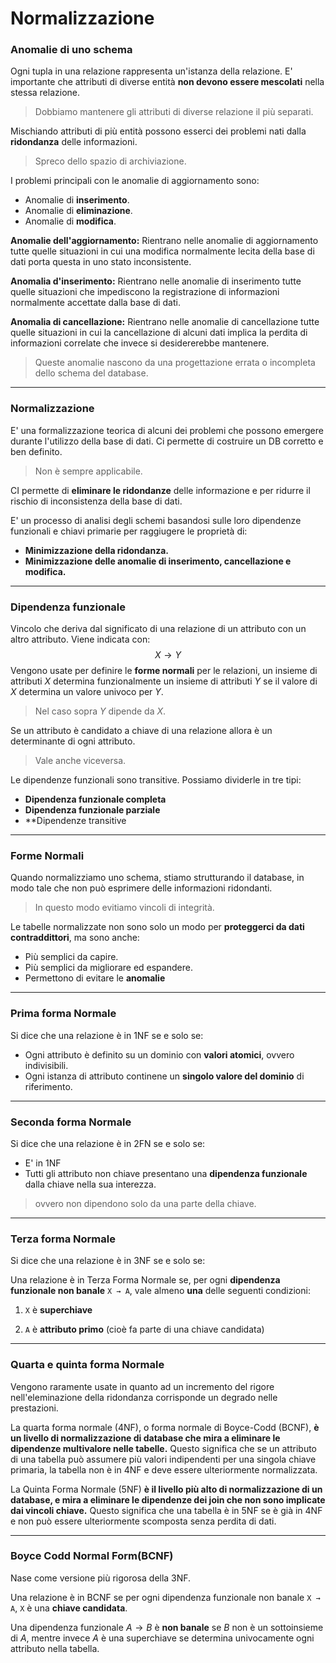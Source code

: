 # Normalizzazione

### Anomalie di uno schema

Ogni tupla in una relazione rappresenta un'istanza della relazione. E' importante che attributi di diverse entità **non devono essere mescolati** nella stessa relazione.

> Dobbiamo mantenere gli attributi di diverse relazione il più separati.

Mischiando attributi di più entità possono esserci dei problemi nati dalla **ridondanza** delle informazioni.

> Spreco dello spazio di archiviazione.

I problemi principali con le anomalie di aggiornamento sono:

- Anomalie di **inserimento**.
- Anomalie di **eliminazione**.
- Anomalie di **modifica**.

**Anomalie dell'aggiornamento:**
	Rientrano nelle anomalie di aggiornamento tutte quelle situazioni in cui una modifica normalmente lecita della base di dati porta questa in uno stato inconsistente.

**Anomalia d'inserimento:** 
	Rientrano nelle anomalie di inserimento tutte quelle situazioni che impediscono la registrazione di informazioni normalmente accettate dalla base di dati.

**Anomalia di cancellazione:**
	Rientrano nelle anomalie di cancellazione tutte quelle situazioni in cui la cancellazione di alcuni dati implica la perdita di informazioni correlate che invece si desidererebbe mantenere.

> Queste anomalie nascono da una progettazione errata o incompleta dello schema del database.

---
### Normalizzazione

E' una formalizzazione teorica di alcuni dei problemi che possono emergere durante l'utilizzo della base di dati. Ci permette di costruire un DB corretto e ben definito. 

> Non è sempre applicabile.

CI permette di **eliminare le ridondanze** delle informazione e per ridurre il rischio di inconsistenza della base di dati.

E' un processo di analisi degli schemi basandosi sulle loro dipendenze funzionali e chiavi primarie per raggiugere le proprietà di:

- **Minimizzazione della ridondanza.**
- **Minimizzazione delle anomalie di inserimento, cancellazione e modifica.**

---
### Dipendenza funzionale

Vincolo che deriva dal significato di una relazione di un attributo con un altro attributo.  Viene indicata con: $$X\to Y$$
Vengono usate per definire le **forme normali** per le relazioni, un insieme di attributi $X$ determina funzionalmente un insieme di attributi $Y$ se il valore di $X$ determina un valore univoco per $Y$.

> Nel caso sopra $Y$ dipende da $X$.

Se un attributo è candidato a chiave di una relazione allora è un determinante di ogni attributo.

> Vale anche viceversa.

Le dipendenze funzionali sono transitive. Possiamo dividerle in tre tipi:

- **Dipendenza funzionale completa**
- **Dipendenza funzionale parziale**
- **Dipendenze transitive

---
### Forme Normali 

Quando normalizziamo uno schema, stiamo strutturando il database, in modo tale che non può esprimere delle informazioni ridondanti.

> In questo modo evitiamo vincoli di integrità.

Le tabelle normalizzate non sono solo un modo per **proteggerci da dati contraddittori**, ma sono anche:

- Più semplici da capire.
- Più semplici da migliorare ed espandere.
- Permettono di evitare le **anomalie**

---
### Prima forma Normale

Si dice che una relazione è in 1NF se e solo se:

- Ogni attributo è definito su un dominio con **valori atomici**, ovvero indivisibili.
- Ogni istanza di attributo continene un **singolo valore del dominio** di riferimento.

---
### Seconda forma Normale

Si dice che una relazione è in 2FN se e solo se:

- E' in 1NF
- Tutti gli attributo non chiave presentano una **dipendenza funzionale** dalla chiave nella sua interezza.

> ovvero non dipendono solo da una parte della chiave.

---
### Terza forma Normale

Si dice che una relazione è in 3NF se e solo se:

Una relazione è in Terza Forma Normale se, per ogni **dipendenza funzionale non banale** `X → A`, vale almeno **una** delle seguenti condizioni:

 1. `X` è **superchiave**
     
 2. `A` è **attributo primo** (cioè fa parte di una chiave candidata)

---
### Quarta e quinta forma Normale

Vengono raramente usate in quanto ad un incremento del rigore nell'eleminazione della ridondanza corrisponde un degrado nelle prestazioni.

La quarta forma normale (4NF), o forma normale di Boyce-Codd (BCNF), **è un livello di normalizzazione di database che mira a eliminare le dipendenze multivalore nelle tabelle.** Questo significa che se un attributo di una tabella può assumere più valori indipendenti per una singola chiave primaria, la tabella non è in 4NF e deve essere ulteriormente normalizzata.

La Quinta Forma Normale (5NF) **è il livello più alto di normalizzazione di un database, e mira a eliminare le dipendenze dei join che non sono implicate dai vincoli chiave.** Questo significa che una tabella è in 5NF se è già in 4NF e non può essere ulteriormente scomposta senza perdita di dati.

---
### Boyce Codd Normal Form(BCNF)

Nase come versione più rigorosa della 3NF.

Una relazione è in BCNF se per ogni dipendenza funzionale non banale `X → A`, `X` è una **chiave candidata**.

Una dipendenza funzionale $A\to B$ è **non banale** se $B$ non è un sottoinsieme di $A$, mentre invece $A$ è una superchiave se determina univocamente ogni attributo nella tabella.

